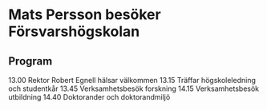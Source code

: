 # Mats Persson besöker Försvarshögskolan

## Program

13\.00 Rektor Robert Egnell hälsar välkommen
13\.15 Träffar högskoleledning och studentkår
13\.45 Verksamhetsbesök forskning
14\.15 Verksamhetsbesök utbildning
14\.40 Doktorander och doktorandmiljö
